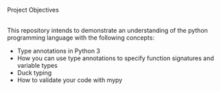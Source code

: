 Project Objectives<br><br>

This repository intends to demonstrate an understanding of the python programming language with the following concepts:<br>
* Type annotations in Python 3<br>
* How you can use type annotations to specify function signatures and variable types<br>
* Duck typing<br>
* How to validate your code with mypy


